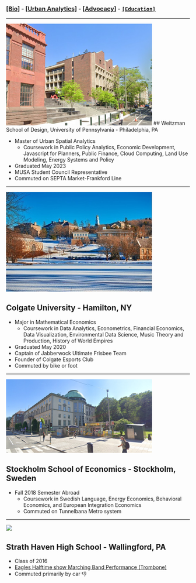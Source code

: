 ### [[Bio]](/index.md) - [[Urban Analytics]](/portfolio.md) - [[Advocacy]](/advocacy.md) - [```[Education]```](/education.md) 

---

<img src="images/schools/penn1.png?raw=true" width="400p"/>
## Weitzman School of Design, University of Pennsylvania - Philadelphia, PA
  
- Master of Urban Spatial Analytics
  - Coursework in Public Policy Analytics, Economic Development, Javascript for Planners, Public Finance, Cloud Computing, Land Use Modeling, Energy Systems and Policy
- Graduated May 2023
- MUSA Student Council Representative 
- Commuted on SEPTA Market-Frankford Line

---

<img src="images/schools/gate.jpg?raw=true" width="400p"/>

## Colgate University - Hamilton, NY


- Major in Mathematical Economics
  - Coursework in Data Analytics, Econometrics, Financial Economics, Data Visualization, Environmental Data Science, Music Theory and Production, History of World Empires
- Graduated May 2020
- Captain of Jabberwock Ultimate Frisbee Team
- Founder of Colgate Esports Club
- Commuted by bike or foot

---

<img src="images/schools/sse.png?raw=true" width="400p" />
  
## Stockholm School of Economics - Stockholm, Sweden
  
- Fall 2018 Semester Abroad
  - Coursework in Swedish Language, Energy Economics, Behavioral Economics, and European Integration Economics
  - Commuted on Tunnelbana Metro system
  
---  
  
<img src="images/schools/shhs.jpg?raw=true" width="400p" />

## Strath Haven High School - Wallingford, PA
- Class of 2016
- [Eagles Halftime show Marching Band Performance (Trombone)](https://www.youtube.com/watch?v=MP2Nelf25aA&ab_channel=NancyFullam)
- Commuted primarily by car 👎